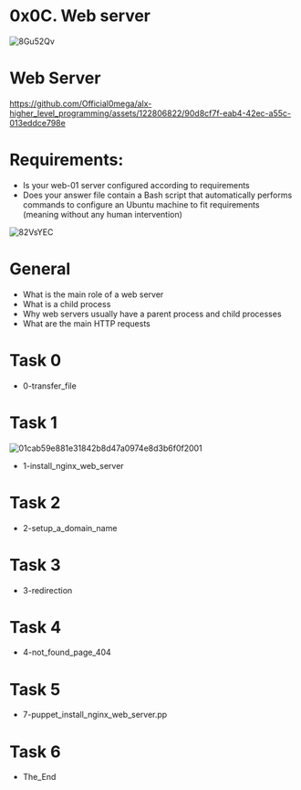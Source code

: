 #  0x0C. Web server

![8Gu52Qv](https://github.com/Official0mega/alx-higher_level_programming/assets/122806822/b16e9bdd-7905-4b03-aec7-dd664f48b7b6)


# Web Server

https://github.com/Official0mega/alx-higher_level_programming/assets/122806822/90d8cf7f-eab4-42ec-a55c-013eddce798e

# Requirements:
* Is your web-01 server configured according to requirements
* Does your answer file contain a Bash script that automatically performs commands to configure an Ubuntu machine to fit requirements (meaning without any human intervention)

![82VsYEC](https://github.com/Official0mega/alx-higher_level_programming/assets/122806822/acc9a284-4025-46c2-823d-3ff40b14b3c9)


# General
* What is the main role of a web server
* What is a child process
* Why web servers usually have a parent process and child processes
* What are the main HTTP requests

# Task 0
* 0-transfer_file

# Task 1
![01cab59e881e31842b8d47a0974e8d3b6f0f2001](https://github.com/Official0mega/alx-higher_level_programming/assets/122806822/d3d5316f-14d5-473b-9dc3-552675bd5995)

* 1-install_nginx_web_server

# Task 2
* 2-setup_a_domain_name

# Task 3
* 3-redirection

# Task 4
* 4-not_found_page_404

# Task 5
* 7-puppet_install_nginx_web_server.pp

# Task 6
* The_End